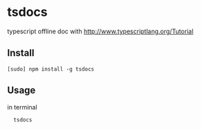 # tsdocs 

typescript offline doc with http://www.typescriptlang.org/Tutorial

## Install 

    [sudo] npm install -g tsdocs
  
## Usage

in terminal 

```
  tsdocs
```